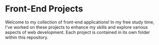# Front-End Projects

Welcome to my collection of front-end applications! In my free study time, I've worked on these projects to enhance my skills and explore various aspects of web development. Each project is contained in its own folder within this repository.


